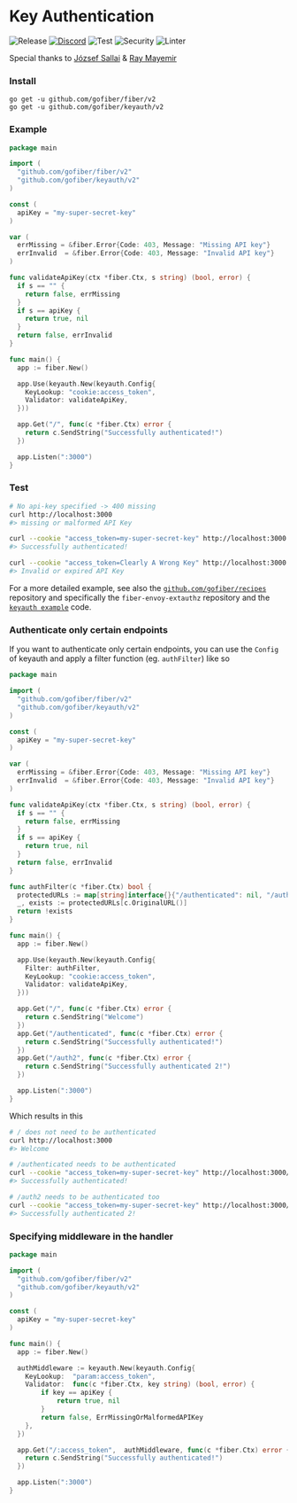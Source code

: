 # Key Authentication

![Release](https://img.shields.io/github/release/gofiber/keyauth.svg)
[![Discord](https://img.shields.io/badge/discord-join%20channel-7289DA)](https://gofiber.io/discord)
![Test](https://github.com/gofiber/keyauth/workflows/Test/badge.svg)
![Security](https://github.com/gofiber/keyauth/workflows/Security/badge.svg)
![Linter](https://github.com/gofiber/keyauth/workflows/Linter/badge.svg)

Special thanks to [József Sallai](https://github.com/jozsefsallai) & [Ray Mayemir](https://github.com/raymayemir)

### Install
```
go get -u github.com/gofiber/fiber/v2
go get -u github.com/gofiber/keyauth/v2
```
### Example
```go
package main

import (
  "github.com/gofiber/fiber/v2"
  "github.com/gofiber/keyauth/v2"
)

const (
  apiKey = "my-super-secret-key"
)

var (
  errMissing = &fiber.Error{Code: 403, Message: "Missing API key"}
  errInvalid  = &fiber.Error{Code: 403, Message: "Invalid API key"}
)

func validateApiKey(ctx *fiber.Ctx, s string) (bool, error) {
  if s == "" {
    return false, errMissing
  }
  if s == apiKey {
    return true, nil
  }
  return false, errInvalid
}

func main() {
  app := fiber.New()

  app.Use(keyauth.New(keyauth.Config{
    KeyLookup: "cookie:access_token",
    Validator: validateApiKey,
  }))

  app.Get("/", func(c *fiber.Ctx) error {
    return c.SendString("Successfully authenticated!")
  })

  app.Listen(":3000")
}
```

### Test

```bash
# No api-key specified -> 400 missing 
curl http://localhost:3000
#> missing or malformed API Key

curl --cookie "access_token=my-super-secret-key" http://localhost:3000
#> Successfully authenticated!

curl --cookie "access_token=Clearly A Wrong Key" http://localhost:3000
#> Invalid or expired API Key
```

For a more detailed example, see also the [`github.com/gofiber/recipes`](https://github.com/gofiber/recipes) repository and specifically the `fiber-envoy-extauthz` repository and the [`keyauth example`](https://github.com/gofiber/recipes/blob/master/fiber-envoy-extauthz/authz/main.go) code.


### Authenticate only certain endpoints

If you want to authenticate only certain endpoints, you can use the `Config` of keyauth and apply a filter function (eg. `authFilter`) like so

```go
package main

import (
  "github.com/gofiber/fiber/v2"
  "github.com/gofiber/keyauth/v2"
)

const (
  apiKey = "my-super-secret-key"
)

var (
  errMissing = &fiber.Error{Code: 403, Message: "Missing API key"}
  errInvalid  = &fiber.Error{Code: 403, Message: "Invalid API key"}
)

func validateApiKey(ctx *fiber.Ctx, s string) (bool, error) {
  if s == "" {
    return false, errMissing
  }
  if s == apiKey {
    return true, nil
  }
  return false, errInvalid
}

func authFilter(c *fiber.Ctx) bool {
  protectedURLs := map[string]interface{}{"/authenticated": nil, "/auth2": nil}
  _, exists := protectedURLs[c.OriginalURL()]
  return !exists
}

func main() {
  app := fiber.New()

  app.Use(keyauth.New(keyauth.Config{
    Filter: authFilter,
    KeyLookup: "cookie:access_token",
    Validator: validateApiKey,
  }))

  app.Get("/", func(c *fiber.Ctx) error {
    return c.SendString("Welcome")
  })
  app.Get("/authenticated", func(c *fiber.Ctx) error {
    return c.SendString("Successfully authenticated!")
  })
  app.Get("/auth2", func(c *fiber.Ctx) error {
    return c.SendString("Successfully authenticated 2!")
  })

  app.Listen(":3000")
}
```

Which results in this

```bash
# / does not need to be authenticated
curl http://localhost:3000
#> Welcome

# /authenticated needs to be authenticated
curl --cookie "access_token=my-super-secret-key" http://localhost:3000/authenticated
#> Successfully authenticated!

# /auth2 needs to be authenticated too
curl --cookie "access_token=my-super-secret-key" http://localhost:3000/auth2
#> Successfully authenticated 2!
```

### Specifying middleware in the handler

```go
package main

import (
  "github.com/gofiber/fiber/v2"
  "github.com/gofiber/keyauth/v2"
)

const (
  apiKey = "my-super-secret-key"
)

func main() {
  app := fiber.New()

  authMiddleware := keyauth.New(keyauth.Config{
    KeyLookup:  "param:access_token",
    Validator:  func(c *fiber.Ctx, key string) (bool, error) {
        if key == apiKey {
            return true, nil
        }
        return false, ErrMissingOrMalformedAPIKey
    },
  })

  app.Get("/:access_token",  authMiddleware, func(c *fiber.Ctx) error {
    return c.SendString("Successfully authenticated!")
  })

  app.Listen(":3000")
}
```
